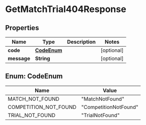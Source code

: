 

# GetMatchTrial404Response


## Properties

| Name | Type | Description | Notes |
|------------ | ------------- | ------------- | -------------|
|**code** | [**CodeEnum**](#CodeEnum) |  |  [optional] |
|**message** | **String** |  |  [optional] |



## Enum: CodeEnum

| Name | Value |
|---- | -----|
| MATCH_NOT_FOUND | &quot;MatchNotFound&quot; |
| COMPETITION_NOT_FOUND | &quot;CompetitionNotFound&quot; |
| TRIAL_NOT_FOUND | &quot;TrialNotFound&quot; |



